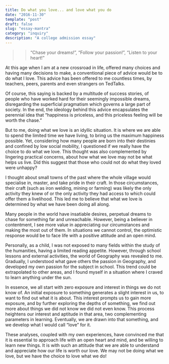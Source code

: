 ```yaml
---
title: Do what you love... and love what you do
date: "2016-11-30"
template: "post"
draft: false
slug: "essay-mantra"
category: "inquiry"
description: "A college admission essay"
---
```


>> “Chase your dreams!”, “Follow your passion!”, “Listen to your heart!”

At this age when I am at a new crossroad in life, offered many choices and having many decisions to make, a conventional piece of advice would be to do what I love. This advice has been offered to me countless times, by teachers, peers, parents and even strangers on TedTalks. 

Of course, this saying is backed by a multitude of success stories, of people who have worked hard for their seemingly impossible dreams, disregarding the superficial pragmatism which governs a large part of society. In the end, the ideology behind this advice encapsulates the perennial idea that “happiness is priceless, and this priceless feeling will be worth the chase.”

But to me, doing what we love is an idyllic situation. It is where we are able to spend the limited time we have living, to bring us the maximum happiness possible. Yet, considering how many people are born into their destinies and confined by low social mobility, I questioned if we really have the choice to do what we love. This thought was also complemented by lingering practical concerns, about how what we love may not be what helps us live. Did this suggest that those who could not do what they loved were unhappy?

I thought about small towns of the past where the whole village would specialise in, master, and take pride in their craft. In those circumstances, their craft (such as iron welding, mining or farming) was likely the only activity they knew of or the only activity they had access to which could offer them a livelihood. This led me to believe that what we love is determined by what we have been doing all along.

Many people in the world have insatiable desires, perpetual dreams to chase for something far and unreachable. However, being a believer in contentment, I see more value in appreciating our
circumstances and making the most out of them. In situations we cannot control, the optimistic
response would be to face life with a positive attitude and an open mind.

Personally, as a child, I was not exposed to many fields within the study of the humanities, having a limited reading appetite. However, through school lessons and external activities, the world of Geography was revealed to me. Gradually, I understood what gave others the passion in Geography, and developed my own passion for the subject in school. This trend could be extrapolated to other areas, and I found myself in a situation where I craved to learn anything under the sun. 

In essence, we all start with zero exposure and interest in things we do not know of. An initial exposure to something generates a slight interest in us, to want to find out what it is about. This interest prompts us to gain more exposure, and by further exploring the depths of something, we find out more about things we did not know we did not even know. This process heightens our interest and aptitude in that area, two complementing parameters in learning. Eventually, we are drawn into that something, and we develop what I would call “love” for it.

These analyses, coupled with my own experiences, have convinced me that it is essential to approach life with an open heart and mind, and be willing to learn new things. It is with such an attitude that we are able to understand and appreciate how our life is worth our love. We may not be doing what we love, but we have the choice to love what we do!
